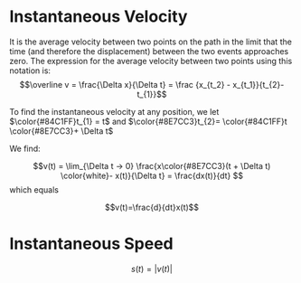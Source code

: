 
# Instantaneous Velocity
 
It is the average velocity between two points on the path in the limit that the time (and therefore the displacement) between the two events approaches zero.  The expression for the average velocity between two points using this notation is:
$$\overline v = \frac{\Delta x}{\Delta t} = \frac {x_{t_2} - x_{t_1}}{t_{2}-t_{1}}$$

To find the instantaneous velocity at any position, we let $\color{#84C1FF}t_{1} = t$ and $\color{#8E7CC3}t_{2}= \color{#84C1FF}t \color{#8E7CC3}+ \Delta t$

We find: 

$$v(t) = \lim_{\Delta t → 0} \frac{x\color{#8E7CC3}(t + \Delta t) \color{white}- x(t)}{\Delta t} = \frac{dx(t)}{dt}
$$
which equals

$$v(t)=\frac{d}{dt}x(t)$$

# Instantaneous Speed

$$s(t) = \vert v(t) \vert$$
